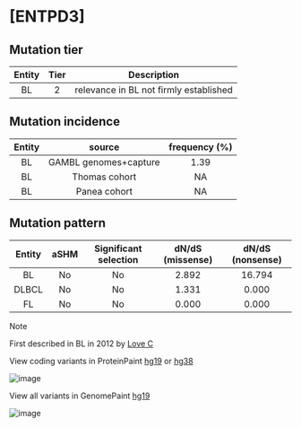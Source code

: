 # [ENTPD3]

## Mutation tier

|Entity|Tier|Description                           |
|:------:|:----:|--------------------------------------|
|BL    |2   |relevance in BL not firmly established|
## Mutation incidence

|Entity|source               |frequency (%)|
|:------:|:---------------------:|:-------------:|
|BL    |GAMBL genomes+capture|1.39         |
|BL    |Thomas cohort        |  NA         |
|BL    |Panea cohort         |  NA         |

## Mutation pattern

|Entity|aSHM|Significant selection|dN/dS (missense)|dN/dS (nonsense)|
|:------:|:----:|:---------------------:|:----------------:|:----------------:|
|BL    |No  |No                   |2.892           |16.794          |
|DLBCL |No  |No                   |1.331           | 0.000          |
|FL    |No  |No                   |0.000           | 0.000          |


> [!NOTE]
> First described in BL in 2012 by [Love C](https://pubmed.ncbi.nlm.nih.gov/23143597)

View coding variants in ProteinPaint [hg19](https://www.bcgsc.ca/downloads/morinlab/GAMBL/test/genes/ENTPD3_protein.html)  or [hg38](https://www.bcgsc.ca/downloads/morinlab/GAMBL/test/genes/ENTPD3_protein_hg38.html)

![image](../../images/proteinpaint/ENTPD3_NM_001248.svg)

View all variants in GenomePaint [hg19](https://www.bcgsc.ca/downloads/morinlab/GAMBL/test/genes/ENTPD3.html)

![image](../../images/proteinpaint/ENTPD3.svg)
